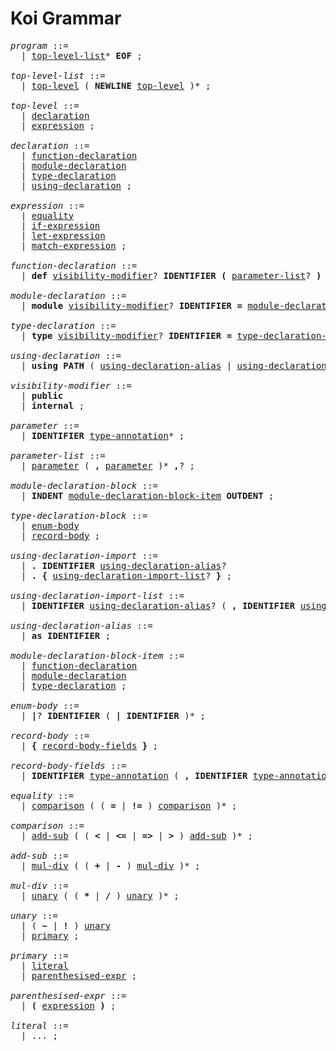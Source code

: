 # Koi Grammar

<pre>
<i id="program">program</i> ::=
  | <a href="#top-level-list">top-level-list</a>* <b>EOF</b> ;

<i id="top-level-list">top-level-list</i> ::=
  | <a href="#top-level">top-level</a> ( <b>NEWLINE</b> <a href="#top-level">top-level</a> )* ;

<i id="top-level">top-level</i> ::=
  | <a href="#declaration">declaration</a>
  | <a href="#expression">expression</a> ;

<i id="declaration">declaration</i> ::=
  | <a href="#function-declaration">function-declaration</a>
  | <a href="#module-declaration">module-declaration</a>
  | <a href="#type-declaration">type-declaration</a>
  | <a href="#using-declaration">using-declaration</a> ;

<i id="expression">expression</i> ::=
  | <a href="#equality">equality</a>
  | <a href="#if-expression">if-expression</a>
  | <a href="#let-expression">let-expression</a>
  | <a href="#match-expression">match-expression</a> ;

<i id="function-declaration">function-declaration</i> ::=
  | <b>def</b> <a href="#visibility-modifier">visibility-modifier</a>? <b>IDENTIFIER</b> <b>(</b> <a href="#parameter-list">parameter-list</a>? <b>)</b> <a href="#type-annotation">type-annotation</a>? <b>=</b> <a href="#expression-block">expression-block</a> ;

<i id="module-declaration">module-declaration</i> ::=
  | <b>module</b> <a href="#visibility-modifier">visibility-modifier</a>? <b>IDENTIFIER</b> <b>=</b> <a href="#module-declaration-block">module-declaration-block</a> ;

<i id="type-declaration">type-declaration</i> ::=
  | <b>type</b> <a href="#visibility-modifier">visibility-modifier</a>? <b>IDENTIFIER</b> <b>=</b> <a href="#type-declaration-block">type-declaration-block</a> ;

<i id="using-declaration">using-declaration</i> ::=
  | <b>using</b> <b>PATH</b> ( <a href="#using-declaration-alias">using-declaration-alias</a> | <a href="#using-declaration-import">using-declaration-import</a> )? ;

<i id="visibility-modifier">visibility-modifier</i> ::=
  | <b>public</b>
  | <b>internal</b> ;

<i id="parameter">parameter</i> ::=
  | <b>IDENTIFIER</b> <a href="#type-annotation">type-annotation</a>* ;

<i id="parameter-list">parameter-list</i> ::=
  | <a href="#parameter">parameter</a> ( <b>,</b> <a href="#parameter-list">parameter</a> )* <b>,</b>? ;

<i id="module-declaration-block">module-declaration-block</i> ::=
  | <b>INDENT</b> <a href="#module-declaration-block-item">module-declaration-block-item</a> <b>OUTDENT</b> ;

<i id="type-declaration-block">type-declaration-block</i> ::=
  | <a href="#enum-body">enum-body</a>
  | <a href="#record-body">record-body</a> ;

<i id="using-declaration-import">using-declaration-import</i> ::=
  | <b>.</b> <b>IDENTIFIER</b> <a href="#using-declaration-alias">using-declaration-alias</a>?
  | <b>.</b> <b>{</b> <a href="#using-declaration-import-list">using-declaration-import-list</a>? <b>}</b> ;

<i id="using-declaration-import-list">using-declaration-import-list</i> ::=
  | <b>IDENTIFIER</b> <a href="#using-declaration-alias">using-declaration-alias</a>? ( <b>,</b> <b>IDENTIFIER</b> <a href="#using-declaration-alias">using-declaration-alias</a>? )* <b>,</b>? ;

<i id="using-declaration-alias">using-declaration-alias</i> ::=
  | <b>as</b> <b>IDENTIFIER</b> ;

<i id="module-declaration-block-item">module-declaration-block-item</i> ::=
  | <a href="#function-declaration">function-declaration</a>
  | <a href="#module-declaration">module-declaration</a>
  | <a href="#type-declaration">type-declaration</a> ;

<i id="enum-body">enum-body</i> ::=
  | <b>|</b>? <b>IDENTIFIER</b> ( <b>|</b> <b>IDENTIFIER</b> )* ;

<i id="record-body">record-body</i> ::=
  | <b>{</b> <a href="#record-body-fields">record-body-fields</a> <b>}</b> ;

<i id="record-body-fields">record-body-fields</i> ::=
  | <b>IDENTIFIER</b> <a href="#type-annotation">type-annotation</a> ( <b>,</b> <b>IDENTIFIER</b> <a href="#type-annotation">type-annotation</a> ) <b>,</b>? ;

<i id="equality">equality</i> ::=
  | <a href="#comparison">comparison</a> ( ( <b>=</b> | <b>!=</b> ) <a href="#comparison">comparison</a> )* ;

<i id="comparison">comparison</i> ::=
  | <a href="#add-sub">add-sub</a> ( ( <b><</b> | <b><=</b> | <b>=></b> | <b>></b> ) <a href="#add-sub">add-sub</a> )* ;

<i id="add-sub">add-sub</i> ::=
  | <a href="#mul-div">mul-div</a> ( ( <b>+</b> | <b>-</b> ) <a href="#mul-div">mul-div</a> )* ;

<i id="mul-div">mul-div</i> ::=
  | <a href="#unary">unary</a> ( ( <b>*</b> | <b>/</b> ) <a href="#unary">unary</a> )* ;

<i id="unary">unary</i> ::=
  | ( <b>~</b> | <b>!</b> ) <a href="#unary">unary</a>
  | <a href="#primary">primary</a> ;

<i id="primary">primary</i> ::=
  | <a href="#literal">literal</a>
  | <a href="#parenthesised-expr">parenthesised-expr</a> ;

<i id="parenthesised-expr">parenthesised-expr</i> ::=
  | <b>(</b> <a href="#expression">expression</a> <b>)</b> ;

<i id="literal">literal</i> ::=
  | ... ;
</pre>
